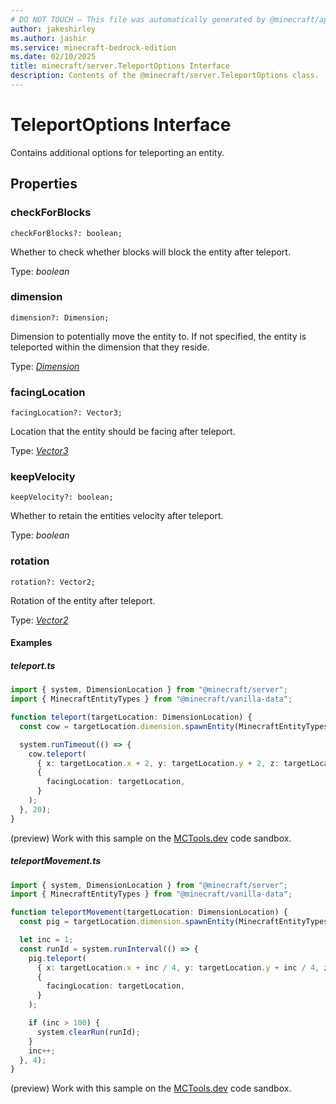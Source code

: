 ```yaml
---
# DO NOT TOUCH — This file was automatically generated by @minecraft/api-docs-generator, to report problems file an issue at https://github.com/Mojang/minecraft-scripting-libraries
author: jakeshirley
ms.author: jashir
ms.service: minecraft-bedrock-edition
ms.date: 02/10/2025
title: minecraft/server.TeleportOptions Interface
description: Contents of the @minecraft/server.TeleportOptions class.
---
```

# TeleportOptions Interface

Contains additional options for teleporting an entity.

## Properties

### **checkForBlocks**
`checkForBlocks?: boolean;`

Whether to check whether blocks will block the entity after teleport.

Type: *boolean*

### **dimension**
`dimension?: Dimension;`

Dimension to potentially move the entity to.  If not specified, the entity is teleported within the dimension that they reside.

Type: [*Dimension*](Dimension.md)

### **facingLocation**
`facingLocation?: Vector3;`

Location that the entity should be facing after teleport.

Type: [*Vector3*](Vector3.md)

### **keepVelocity**
`keepVelocity?: boolean;`

Whether to retain the entities velocity after teleport.

Type: *boolean*

### **rotation**
`rotation?: Vector2;`

Rotation of the entity after teleport.

Type: [*Vector2*](Vector2.md)

#### Examples

##### ***teleport.ts***

```typescript
import { system, DimensionLocation } from "@minecraft/server";
import { MinecraftEntityTypes } from "@minecraft/vanilla-data";

function teleport(targetLocation: DimensionLocation) {
  const cow = targetLocation.dimension.spawnEntity(MinecraftEntityTypes.Cow, targetLocation);

  system.runTimeout(() => {
    cow.teleport(
      { x: targetLocation.x + 2, y: targetLocation.y + 2, z: targetLocation.z + 2 },
      {
        facingLocation: targetLocation,
      }
    );
  }, 20);
}
```

(preview) Work with this sample on the [MCTools.dev](https://mctools.dev/?open=gp/teleport.ts) code sandbox.

##### ***teleportMovement.ts***

```typescript
import { system, DimensionLocation } from "@minecraft/server";
import { MinecraftEntityTypes } from "@minecraft/vanilla-data";

function teleportMovement(targetLocation: DimensionLocation) {
  const pig = targetLocation.dimension.spawnEntity(MinecraftEntityTypes.Pig, targetLocation);

  let inc = 1;
  const runId = system.runInterval(() => {
    pig.teleport(
      { x: targetLocation.x + inc / 4, y: targetLocation.y + inc / 4, z: targetLocation.z + inc / 4 },
      {
        facingLocation: targetLocation,
      }
    );

    if (inc > 100) {
      system.clearRun(runId);
    }
    inc++;
  }, 4);
}
```

(preview) Work with this sample on the [MCTools.dev](https://mctools.dev/?open=gp/teleportMovement.ts) code sandbox.
